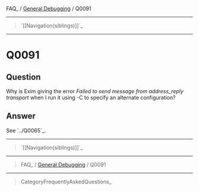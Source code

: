 FAQ\_ / [General Debugging](FAQ/General_Debugging) / Q0091

* * * * *

> \`[[Navigation(siblings)]]\`\_

* * * * *

Q0091
=====

Question
--------

Why is Exim giving the error *Failed to send message from address\_reply
transport* when I run it using -C to specify an alternate configuration?

Answer
------

See \`../Q0065\`\_.

* * * * *

> \`[[Navigation(siblings)]]\`\_

* * * * *

> FAQ\_ / [General Debugging](FAQ/General_Debugging) / Q0091

* * * * *

> CategoryFrequentlyAskedQuestions\_
